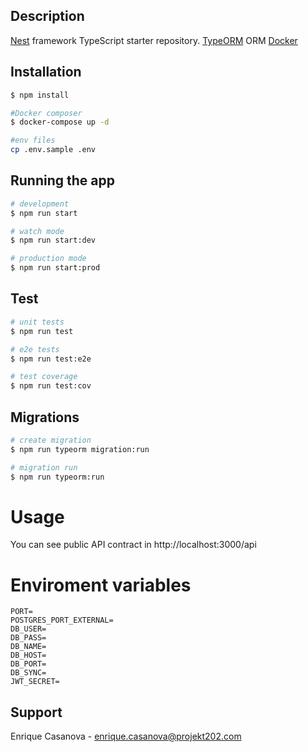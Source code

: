 ## Description

[Nest](https://github.com/nestjs/nest) framework TypeScript starter repository.
[TypeORM](https://typeorm.io/#/) ORM
[Docker](https://www.docker.com)

## Installation

```bash
$ npm install

#Docker composer
$ docker-compose up -d

#env files
cp .env.sample .env
```

## Running the app

```bash
# development
$ npm run start

# watch mode
$ npm run start:dev

# production mode
$ npm run start:prod
```

## Test

```bash
# unit tests
$ npm run test

# e2e tests
$ npm run test:e2e

# test coverage
$ npm run test:cov
```

## Migrations

```bash
# create migration
$ npm run typeorm migration:run

# migration run
$ npm run typeorm:run
```

# Usage

You can see public API contract in http://localhost:3000/api

# Enviroment variables

```
PORT=
POSTGRES_PORT_EXTERNAL=
DB_USER=
DB_PASS=
DB_NAME=
DB_HOST=
DB_PORT=
DB_SYNC=
JWT_SECRET=
```

## Support

Enrique Casanova - [enrique.casanova@projekt202.com](mailto:enrique.casanova@projekt202.com)
